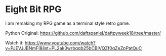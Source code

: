 # Eight Bit RPG

I am remaking my RPG game as a terminal style retro game.

Python Original:
https://github.com/daftspaniel/daftpyweek18/tree/master/

Watch it:
https://www.youtube.com/watch?v=PJEVJJBNmFI&list=PL2ak3wrbqqb25bCBIVQZf0qZeZpPatQuC


